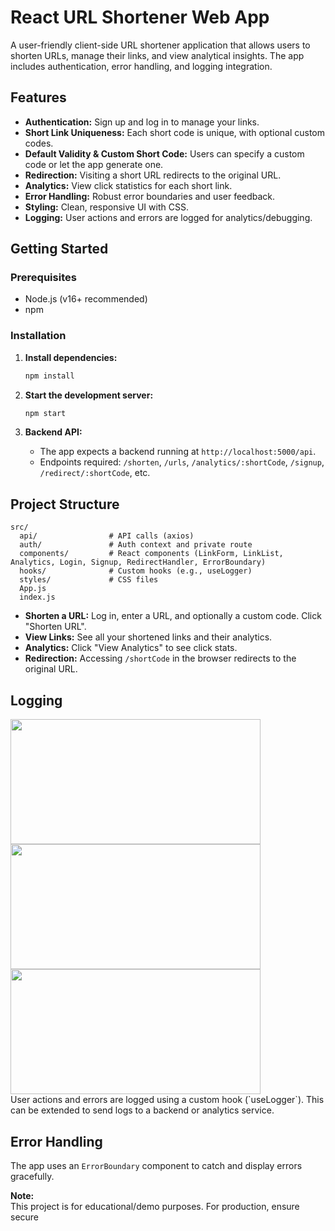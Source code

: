 # React URL Shortener Web App

A user-friendly client-side URL shortener application that allows users to shorten URLs, manage their links, and view analytical insights. The app includes authentication, error handling, and logging integration.

## Features

- **Authentication:** Sign up and log in to manage your links.
- **Short Link Uniqueness:** Each short code is unique, with optional custom codes.
- **Default Validity & Custom Short Code:** Users can specify a custom code or let the app generate one.
- **Redirection:** Visiting a short URL redirects to the original URL.
- **Analytics:** View click statistics for each short link.
- **Error Handling:** Robust error boundaries and user feedback.
- **Styling:** Clean, responsive UI with CSS.
- **Logging:** User actions and errors are logged for analytics/debugging.

## Getting Started

### Prerequisites

- Node.js (v16+ recommended)
- npm

### Installation


1. **Install dependencies:**
   ```sh
   npm install
   ```

2. **Start the development server:**
   ```sh
   npm start
   ```

3. **Backend API:**
   - The app expects a backend running at `http://localhost:5000/api`.
   - Endpoints required: `/shorten`, `/urls`, `/analytics/:shortCode`, `/signup`, `/redirect/:shortCode`, etc.

## Project Structure

```
src/
  api/                # API calls (axios)
  auth/               # Auth context and private route
  components/         # React components (LinkForm, LinkList, Analytics, Login, Signup, RedirectHandler, ErrorBoundary)
  hooks/              # Custom hooks (e.g., useLogger)
  styles/             # CSS files
  App.js
  index.js
```

- **Shorten a URL:** Log in, enter a URL, and optionally a custom code. Click "Shorten URL".
- **View Links:** See all your shortened links and their analytics.
- **Analytics:** Click "View Analytics" to see click stats.
- **Redirection:** Accessing `/shortCode` in the browser redirects to the original URL.

## Logging
<div> <img src="" width="400" height="200" />
<img src="" width="400" height="200" />
</div>
<div> <img src="" width="400" height="200" />

</div>
User actions and errors are logged using a custom hook (`useLogger`). This can be extended to send logs to a backend or analytics service.

## Error Handling

The app uses an `ErrorBoundary` component to catch and display errors gracefully.



**Note:**  
This project is for educational/demo purposes. For production, ensure secure
